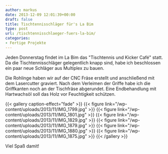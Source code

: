 ```yaml
---
author: markus
date: 2013-12-09 12:01:39+00:00
draft: false
title: Tischtennisschläger für's La Bim
type: post
url: /tischtennisschlaeger-fuers-la-bim/
categories:
- Fertige Projekte
---
```


Jeden Donnerstag findet im La Bim das "Tischtennis und Kicker Café" statt. Da die Tischtennisschläger gelegentlich knapp sind, habe ich beschlossen ein paar neue Schläger aus Multiplex zu bauen.<!-- more -->

Die Rohlinge haben wir auf der CNC Fräse erstellt und anschließend mit dem Lasercutter graviert. Nach dem Verleimen der Griffe habe ich die Griffkanten noch an der Tischfräse abgerundet. Eine Endbehandlung mit Hartwachsöl soll das Holz vor Feuchtigkeit schützen.


{{< gallery caption-effect="fade" >}}
  {{< figure link="/wp-content/uploads/2013/11/IMG_1799.jpg" >}}
{{< figure link="/wp-content/uploads/2013/11/IMG_1801.jpg" >}}
{{< figure link="/wp-content/uploads/2013/11/IMG_1829.jpg" >}}
{{< figure link="/wp-content/uploads/2013/11/IMG_1879.jpg" >}}
{{< figure link="/wp-content/uploads/2013/11/IMG_1880.jpg" >}}
{{< figure link="/wp-content/uploads/2013/11/IMG_1875.jpg" >}}
{{< /gallery >}}

Viel Spaß damit!

